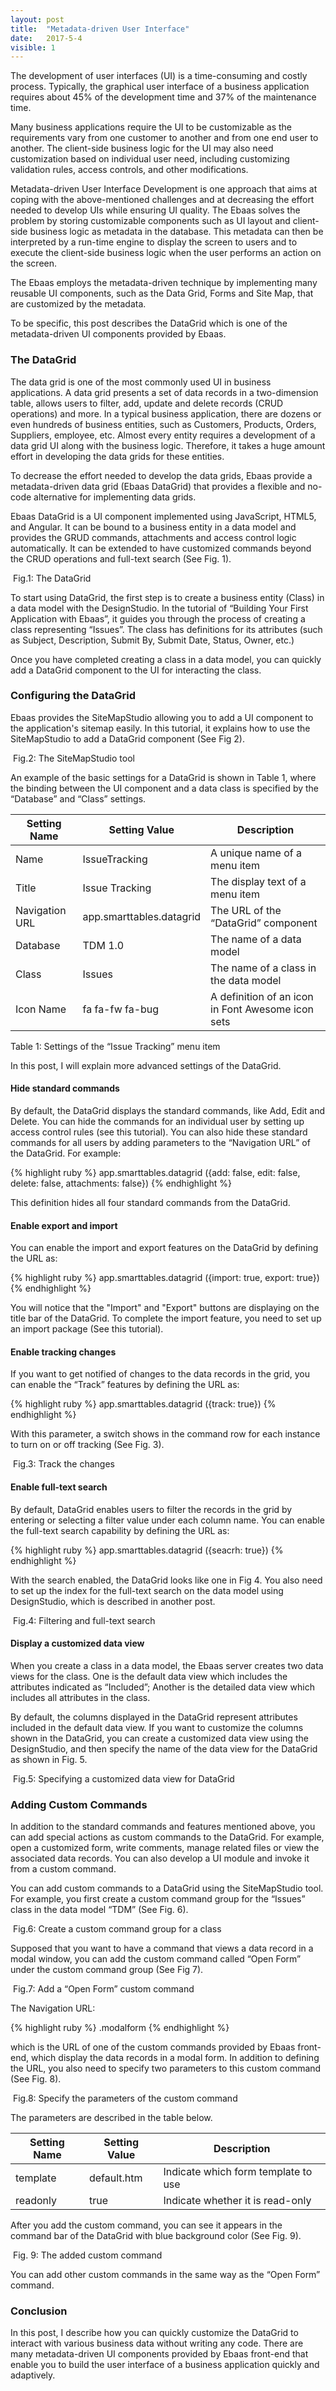 ```yaml
---
layout: post
title:  "Metadata-driven User Interface"
date:   2017-5-4
visible: 1
---
```


<p class="intro"><span class="dropcap">T</span>he development of user interfaces (UI) is a time-consuming and costly process. Typically, the graphical user interface of a business application requires about 45% of the development time and 37% of the maintenance time.
</p>

Many business applications require the UI to be customizable as the requirements vary from one customer to another and from one end user to another. The client-side business logic for the UI may also need customization based on individual user need, including customizing validation rules, access controls, and other modifications.

Metadata-driven User Interface Development is one approach that aims at coping with the above-mentioned challenges and at decreasing the effort needed to develop UIs while ensuring UI quality. The Ebaas solves the problem by storing customizable components such as UI layout and client-side business logic as metadata in the database. This metadata can then be interpreted by a run-time engine to display the screen to users and to execute the client-side business logic when the user performs an action on the screen.

The Ebaas employs the metadata-driven technique by implementing many reusable UI components, such as the Data Grid, Forms and Site Map, that are customized by the metadata.
 
To be specific, this post describes the DataGrid which is one of the metadata-driven UI components provided by Ebaas.

### The DataGrid

The data grid is one of the most commonly used UI in business applications. A data grid presents a set of data records in a two-dimension table, allows users to filter, add, update and delete records (CRUD operations) and more. In a typical business application, there are dozens or even hundreds of business entities, such as Customers, Products, Orders, Suppliers, employee, etc. Almost every entity requires a development of a data grid UI along with the business logic. Therefore, it takes a huge amount effort in developing the data grids for these entities. 

To decrease the effort needed to develop the data grids, Ebaas provide a metadata-driven data grid (Ebaas DataGrid) that provides a flexible and no-code alternative for implementing data grids. 

Ebaas DataGrid is a UI component implemented using JavaScript, HTML5, and Angular.  It can be bound to a business entity in a data model and provides the GRUD commands, attachments and access control logic automatically. It can be extended to have customized commands beyond the CRUD operations and full-text search (See Fig. 1). 

<img src="{{'/assets/img/2017-5-4-Fig1.png' | prepend: site.baseurl }}" alt="">
Fig.1: The DataGrid

To start using DataGrid, the first step is to create a business entity (Class) in a data model with the DesignStudio. In the tutorial of “Building Your First Application with Ebaas”, it guides you through the process of creating a class representing “Issues”. The class has definitions for its attributes (such as Subject, Description, Submit By, Submit Date, Status, Owner, etc.) 

Once you have completed creating a class in a data model, you can quickly add a DataGrid component to the UI for interacting the class.

### Configuring the DataGrid

Ebaas provides the SiteMapStudio allowing you to add a UI component to the application's sitemap easily. In this tutorial, it explains how to use the SiteMapStudio to add a DataGrid component (See Fig 2).

<img src="{{'/assets/img/2017-5-4-Fig2.png' | prepend: site.baseurl }}" alt="">
Fig.2: The SiteMapStudio tool

An example of the basic settings for a DataGrid is shown in Table 1, where the binding between the UI component and a data class is specified by the “Database” and “Class” settings. 

| Setting Name | Setting Value | Description |
|-------|--------|---------|
| Name | IssueTracking | A unique name of a menu item |
| Title	| Issue Tracking	| The display text of a menu item |
| Navigation URL |	app.smarttables.datagrid |	The URL of the “DataGrid” component |
| Database |	TDM 1.0 |	The name of a data model |
| Class |	Issues |	The name of a class in the data model |
| Icon Name |	fa fa-fw fa-bug	| A definition of an icon in Font Awesome icon sets |

Table 1: Settings of the “Issue Tracking” menu item

In this post, I will explain more advanced settings of the DataGrid.

#### Hide standard commands

By default, the DataGrid displays the standard commands, like Add, Edit and Delete. You can hide the commands for an individual user by setting up access control rules (see this tutorial).
You can also hide these standard commands for all users by adding parameters to the “Navigation URL” of the DataGrid. For example:

{% highlight ruby %}
app.smarttables.datagrid ({add: false, edit: false, delete: false, attachments: false})
{% endhighlight %}

This definition hides all four standard commands from the DataGrid.

#### Enable export and import

You can enable the import and export features on the DataGrid by defining the URL as:

{% highlight ruby %}
app.smarttables.datagrid ({import: true, export: true})
{% endhighlight %}

You will notice that the "Import" and "Export" buttons are displaying on the title bar of the DataGrid. To complete the import feature, you need to set up an import package (See this tutorial). 

#### Enable tracking changes

If you want to get notified of changes to the data records in the grid, you can enable the “Track” features by defining the URL as:

{% highlight ruby %}
app.smarttables.datagrid ({track: true})
{% endhighlight %}

With this parameter, a switch shows in the command row for each instance to turn on or off tracking (See Fig. 3).

<img src="{{'/assets/img/2017-5-4-Fig3.png' | prepend: site.baseurl }}" alt="">
Fig.3: Track the changes

#### Enable full-text search

By default, DataGrid enables users to filter the records in the grid by entering or selecting a filter value under each column name. You can enable the full-text search capability by defining the URL as:

{% highlight ruby %}
app.smarttables.datagrid ({seacrh: true})
{% endhighlight %}

With the search enabled, the DataGrid looks like one in Fig 4. You also need to set up the index for the full-text search on the data model using DesignStudio, which is described in another post.

<img src="{{'/assets/img/2017-5-4-Fig4.png' | prepend: site.baseurl }}" alt="">
Fig.4: Filtering and full-text search

#### Display a customized data view

When you create a class in a data model, the Ebaas server creates two data views for the class. One is the default data view which includes the attributes indicated as “Included”; Another is the detailed data view which includes all attributes in the class.

By default, the columns displayed in the DataGrid represent attributes included in the default data view. If you want to customize the columns shown in the DataGrid, you can create a customized data view using the DesignStudio, and then specify the name of the data view for the DataGrid as shown in Fig. 5.

<img src="{{'/assets/img/2017-5-4-Fig5.png' | prepend: site.baseurl }}" alt="">
Fig.5: Specifying a customized data view for DataGrid

### Adding Custom Commands

In addition to the standard commands and features mentioned above, you can add special actions as custom commands to the DataGrid. For example, open a customized form, write comments, manage related files or view the associated data records. You can also develop a UI module and invoke it from a custom command.

You can add custom commands to a DataGrid using the SiteMapStudio tool. For example, you first create a custom command group for the “Issues” class in the data model “TDM” (See Fig. 6).

<img src="{{'/assets/img/2017-5-4-Fig6.png' | prepend: site.baseurl }}" alt="">
Fig.6: Create a custom command group for a class

Supposed that you want to have a command that views a data record in a modal window, you can add the custom command called “Open Form” under the custom command group (See Fig 7).

<img src="{{'/assets/img/2017-5-4-Fig7.png' | prepend: site.baseurl }}" alt="">
Fig.7: Add a “Open Form” custom command

The Navigation URL:

{% highlight ruby %}
.modalform
{% endhighlight %}

which is the URL of one of the custom commands provided by Ebaas front-end, which display the data records in a modal form.
In addition to defining the URL, you also need to specify two parameters to this custom command (See Fig. 8). 

<img src="{{'/assets/img/2017-5-4-Fig8.png' | prepend: site.baseurl }}" alt="">
Fig.8: Specify the parameters of the custom command

The parameters are described in the table below.

| Setting Name | Setting Value | Description |
|-------|--------|---------|
| template |	default.htm |	Indicate which form template to use |
| readonly |	true |	Indicate whether it is read-only |

After you add the custom command, you can see it appears in the command bar of the DataGrid with blue background color (See Fig. 9).

<img src="{{'/assets/img/2017-5-4-Fig9.png' | prepend: site.baseurl }}" alt="">
Fig. 9: The added custom command

You can add other custom commands in the same way as the “Open Form” command.

### Conclusion

In this post, I describe how you can quickly customize the DataGrid to interact with various business data without writing any code. There are many metadata-driven UI components provided by Ebaas front-end that enable you to build the user interface of a business application quickly and adaptively.

